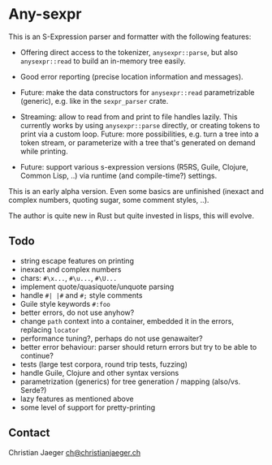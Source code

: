 # Any-sexpr

This is an S-Expression parser and formatter with the following features:

* Offering direct access to the tokenizer, `anysexpr::parse`, but also
  `anysexpr::read` to build an in-memory tree easily.

* Good error reporting (precise location information and
  messages).

* Future: make the data constructors for `anysexpr::read`
  parametrizable (generic), e.g. like in the `sexpr_parser` crate.

* Streaming: allow to read from and print to file handles lazily. This
  currently works by using `anysexpr::parse` directly, or creating
  tokens to print via a custom loop. Future: more possibilities,
  e.g. turn a tree into a token stream, or parameterize with a tree
  that's generated on demand while printing.

* Future: support various s-expression versions (R5RS, Guile, Clojure,
  Common Lisp, ..) via runtime (and compile-time?) settings.

This is an early alpha version. Even some basics are unfinished
(inexact and complex numbers, quoting sugar, some comment styles, ..).

The author is quite new in Rust but quite invested in lisps, this
will evolve.

## Todo

* string escape features on printing
* inexact and complex numbers
* chars: `#\x...`, `#\u...`, `#\U...`
* implement quote/quasiquote/unquote parsing
* handle `#| |#` and `#;` style comments
* Guile style keywords `#:foo`
* better errors, do not use anyhow?
* change `path` context into a container, embedded it in the
  errors, replacing `locator`
* performance tuning?, perhaps do not use genawaiter?
* better error behaviour: parser should return errors but try to be
  able to continue?
* tests (large test corpora, round trip tests, fuzzing)
* handle Guile, Clojure and other syntax versions
* parametrization (generics) for tree generation / mapping (also/vs. Serde?)
* lazy features as mentioned above
* some level of support for pretty-printing

## Contact

Christian Jaeger <ch@christianjaeger.ch>

